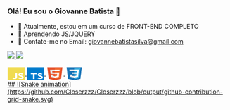 ### Olá! Eu sou o Giovanne Batista 👋

- 🔭 Atualmente, estou em um curso de FRONT-END COMPLETO 
- 🌱 Aprendendo JS/JQUERY
- 💬 Contate-me no Email: giovannebatistasilva@gmail.com 

<div>
  <a href="https://github.com/Closerzzz">
  <img height="180em" src="https://github-readme-stats.vercel.app/api?username=Closerzzz&show_icons=true&theme=radical&include_all_commits=true&count_private=true"/>
  <img height="180em" src="https://github-readme-stats.vercel.app/api/top-langs/?username=Closerzzz&layout=compact&langs_count=7&theme=radical"/>
</div>
<div style="display: inline_block"><br>
  <img align="center" alt="Giovanne-Js" height="30" width="40" src="https://raw.githubusercontent.com/devicons/devicon/master/icons/javascript/javascript-plain.svg">
  <img align="center" alt="Giovanne-Ts" height="30" width="40" src="https://raw.githubusercontent.com/devicons/devicon/master/icons/typescript/typescript-plain.svg">
  <img align="center" alt="Giovanne-HTML" height="30" width="40" src="https://raw.githubusercontent.com/devicons/devicon/master/icons/html5/html5-original.svg">
  <img align="center" alt="Giovanne-CSS" height="30" width="40" src="https://raw.githubusercontent.com/devicons/devicon/master/icons/css3/css3-original.svg">
</div>
##
![Snake animation](https://github.com/Closerzzz/Closerzzz/blob/output/github-contribution-grid-snake.svg)
